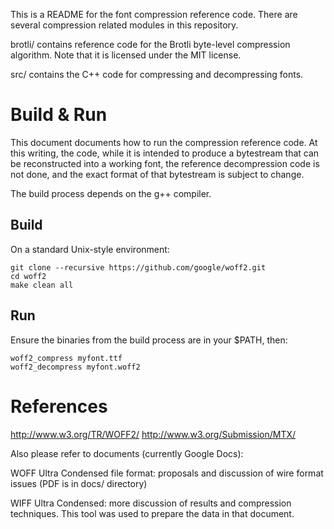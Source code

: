 ﻿This is a README for the font compression reference code. There are several
compression related modules in this repository.

brotli/ contains reference code for the Brotli byte-level compression
algorithm. Note that it is licensed under the MIT license.

src/ contains the C++ code for compressing and decompressing fonts.

# Build & Run

This document documents how to run the compression reference code. At this
writing, the code, while it is intended to produce a bytestream that can be
reconstructed into a working font, the reference decompression code is not
done, and the exact format of that bytestream is subject to change.

The build process depends on the g++ compiler.

## Build

On a standard Unix-style environment:

```
git clone --recursive https://github.com/google/woff2.git
cd woff2
make clean all
```

## Run

Ensure the binaries from the build process are in your $PATH, then:

```
woff2_compress myfont.ttf
woff2_decompress myfont.woff2
```

# References

http://www.w3.org/TR/WOFF2/
http://www.w3.org/Submission/MTX/

Also please refer to documents (currently Google Docs):

WOFF Ultra Condensed file format: proposals and discussion of wire format
issues (PDF is in docs/ directory)

WIFF Ultra Condensed: more discussion of results and compression techniques.
This tool was used to prepare the data in that document.
